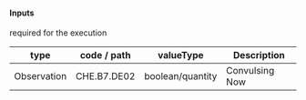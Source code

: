 #### Inputs

required for the execution

| type | code / path | valueType | Description |
|---|---|---|---|
| Observation | CHE.B7.DE02 | boolean/quantity | Convulsing Now |

